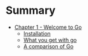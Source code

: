 # Summary

- [Chapter 1 - Welcome to Go](chapter-1/welcome-to-go.md)
  - [Installation](chapter-1/installation.md)
  - [What you get with go](chapter-1/what-you-get.md)
  - [A comparison of Go](chapter-1/comparison.md)